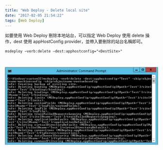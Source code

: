 ```yaml
---
title: "Web Deploy - Delete local site"
date: "2017-02-05 21:54:22"
tags: [Web Deploy]
---
```



如要使用 Web Deploy 刪除本地站台，可以指定 Web Deploy 使用 delete 操作，dest 使用 appHostConfig provider，並帶入要刪除的站台名稱即可。  

<!-- More -->

    msdeploy –verb:delete –dest:apphostconfig="<DestSite>" 

<br/>


![1.png](1.png)

<br/>
